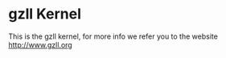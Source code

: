 # gzll Kernel

This is the gzll kernel, for more info we refer you to the website
http://www.gzll.org